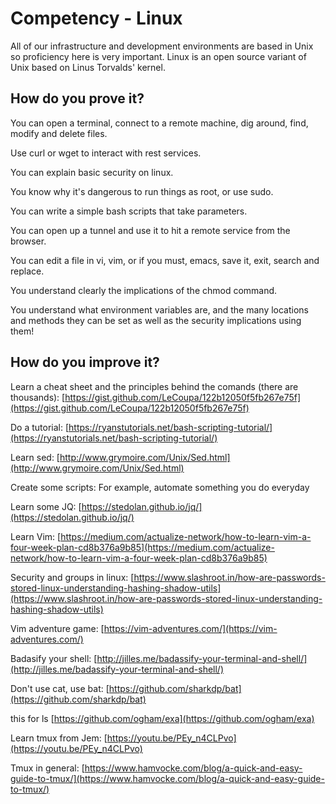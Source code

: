 # Competency - Linux

All of our infrastructure and development environments are based in Unix so proficiency here is very important. Linux is an open source variant of Unix based on Linus Torvalds' kernel.

## How do you prove it?

You can open a terminal, connect to a remote machine, dig around, find, modify and delete files.

Use curl or wget to interact with rest services.

You can explain basic security on linux.

You know why it's dangerous to run things as root, or use sudo.

You can write a simple bash scripts that take parameters.

You can open up a tunnel and use it to hit a remote service from the browser.

You can edit a file in vi, vim, or if you must, emacs, save it, exit, search and replace.

You understand clearly the implications of the chmod command.

You understand what environment variables are, and the many locations and methods they can be set
as well as the security implications using them!

## How do you improve it?

Learn a cheat sheet and the principles behind the comands (there are thousands): [https://gist.github.com/LeCoupa/122b12050f5fb267e75f](https://gist.github.com/LeCoupa/122b12050f5fb267e75f)

Do a tutorial: [https://ryanstutorials.net/bash-scripting-tutorial/](https://ryanstutorials.net/bash-scripting-tutorial/)

Learn sed: [http://www.grymoire.com/Unix/Sed.html](http://www.grymoire.com/Unix/Sed.html) 

Create some scripts: For example, automate something you do everyday

Learn some JQ: [https://stedolan.github.io/jq/](https://stedolan.github.io/jq/)

Learn Vim: [https://medium.com/actualize-network/how-to-learn-vim-a-four-week-plan-cd8b376a9b85](https://medium.com/actualize-network/how-to-learn-vim-a-four-week-plan-cd8b376a9b85) 

Security and groups in linux: [https://www.slashroot.in/how-are-passwords-stored-linux-understanding-hashing-shadow-utils](https://www.slashroot.in/how-are-passwords-stored-linux-understanding-hashing-shadow-utils)

Vim adventure game: [https://vim-adventures.com/](https://vim-adventures.com/)

Badasify your shell: [http://jilles.me/badassify-your-terminal-and-shell/](http://jilles.me/badassify-your-terminal-and-shell/) 

Don't use cat, use bat: [https://github.com/sharkdp/bat](https://github.com/sharkdp/bat)

this for ls [https://github.com/ogham/exa](https://github.com/ogham/exa) 

Learn tmux from Jem: [https://youtu.be/PEy_n4CLPvo](https://youtu.be/PEy_n4CLPvo)

Tmux in general: [https://www.hamvocke.com/blog/a-quick-and-easy-guide-to-tmux/](https://www.hamvocke.com/blog/a-quick-and-easy-guide-to-tmux/)

